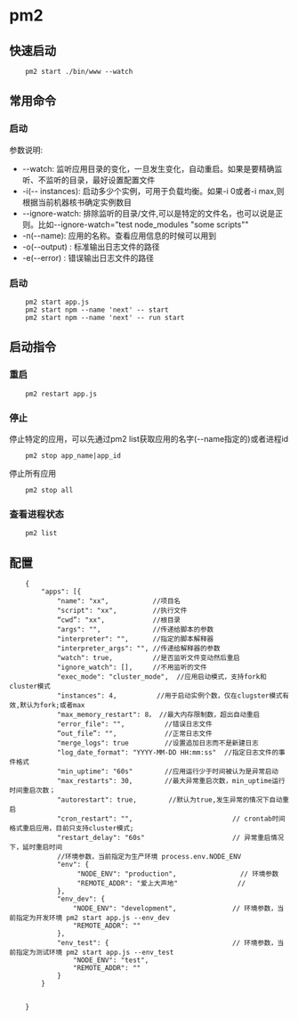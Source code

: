 # pm2
## 快速启动
```
    pm2 start ./bin/www --watch
```

## 常用命令
### 启动
参数说明:

*   --watch: 监听应用目录的变化，一旦发生变化，自动重启。如果是要精确监听、不监听的目录，最好设置配置文件
*   -i(-- instances): 启动多少个实例，可用于负载均衡。如果-i 0或者-i max,则根据当前机器核书确定实例数目
*   --ignore-watch: 排除监听的目录/文件,可以是特定的文件名，也可以说是正则。比如--ignore-watch="test node_modules "some scripts""
*   -n(--name): 应用的名称。查看应用信息的时候可以用到
*   -o(--output) <path>: 标准输出日志文件的路径
*   -e(--error) <path>: 错误输出日志文件的路径

### 启动
```
    pm2 start app.js
    pm2 start npm --name 'next' -- start
    pm2 start npm --name 'next' -- run start
```

## 启动指令

### 重启
```
    pm2 restart app.js
```

### 停止
停止特定的应用，可以先通过pm2 list获取应用的名字(--name指定的)或者进程id
```
    pm2 stop app_name|app_id
```
停止所有应用
```
    pm2 stop all
```
### 查看进程状态
```
    pm2 list
```


## 配置
```
    {
        "apps": [{
            "name": "xx",           //项目名
            "script": "xx",         //执行文件
            “cwd”: "xx",            //根目录
            "args": "",             //传递给脚本的参数
            "interpreter": "",      //指定的脚本解释器
            "interpreter_args": "", //传递给解释器的参数
            "watch": true,          //是否监听文件变动然后重启
            "ignore_watch": [],     //不用监听的文件
            "exec_mode": "cluster_mode",  //应用启动模式，支持fork和cluster模式
            "instances": 4,          //用于启动实例个数，仅在clugster模式有效,默认为fork;或者max
            "max_memory_restart": 8， //最大内存限制数，超出自动重启
            "error_file": "",          //错误日志文件
            “out_file”: "",            //正常日志文件
            "merge_logs": true         //设置追加日志而不是新建日志
            "log_date_format": "YYYY-MM-DD HH:mm:ss"  //指定日志文件的事件格式
            "min_uptime": "60s"        //应用运行少于时间被认为是异常启动
            "max_restarts": 30,        //最大异常重启次数，min_uptime运行时间重启次数；
            "autorestart": true,        //默认为true,发生异常的情况下自动重启
            "cron_restart": "",                         // crontab时间格式重启应用，目前只支持cluster模式;
            "restart_delay": "60s"                      // 异常重启情况下，延时重启时间
            //环境参数，当前指定为生产环境 process.env.NODE_ENV
            "env": {
                 "NODE_ENV": "production",                // 环境参数
                 "REMOTE_ADDR": "爱上大声地"               // 
            },
            "env_dev": {
                "NODE_ENV": "development",              // 环境参数，当前指定为开发环境 pm2 start app.js --env_dev
                "REMOTE_ADDR": ""
            },
            "env_test": {                               // 环境参数，当前指定为测试环境 pm2 start app.js --env_test
                "NODE_ENV": "test",
                "REMOTE_ADDR": ""
            }
        }


    }
```
